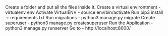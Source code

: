 <!-- Setup -->
Create a folder and put all the files inside it.
Create a virtual environtment - virtualenv env
Activate VirtualENV - source env/bin/activate
Run pip3 install -r requirements.txt
Run migrations - python3 manage.py migrate
Create superuser - python3 manage.py createsuperuser
Run the Application - python3 manage.py runserver
Go to - http://localhost:8000/
